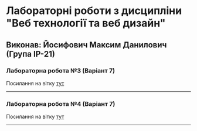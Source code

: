 # Лабораторні роботи з дисципліни "Веб технології та веб дизайн"

## Виконав: Йосифович Максим Данилович (Група ІР-21)

### Лабораторна робота №3 (Варіант 7)
Посилання на вітку [тут]("https://github.com/max4vich/web-site-lab3/tree/lab3")

***
### Лабораторна робота №4 (Варіант 7)
Посилання на вітку [тут]("https://github.com/max4vich/web-site-lab3/tree/lab4")

***
